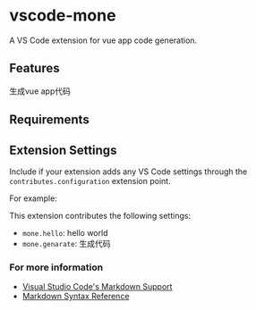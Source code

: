 # vscode-mone
A VS Code extension for  vue app code generation.

## Features
生成vue app代码


## Requirements


## Extension Settings

Include if your extension adds any VS Code settings through the `contributes.configuration` extension point.

For example:

This extension contributes the following settings:

* `mone.hello`: hello world
* `mone.genarate`: 生成代码


### For more information

* [Visual Studio Code's Markdown Support](http://code.visualstudio.com/docs/languages/markdown)
* [Markdown Syntax Reference](https://help.github.com/articles/markdown-basics/)

